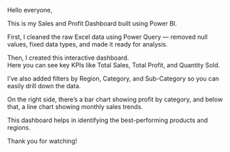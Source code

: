 Hello everyone,

This is my Sales and Profit Dashboard built using Power BI.

First, I cleaned the raw Excel data using Power Query — removed null values, fixed data types, and made it ready for analysis.

Then, I created this interactive dashboard.  
Here you can see key KPIs like Total Sales, Total Profit, and Quantity Sold.

I've also added filters by Region, Category, and Sub-Category so you can easily drill down the data.

On the right side, there’s a bar chart showing profit by category, and below that, a line chart showing monthly sales trends.

This dashboard helps in identifying the best-performing products and regions.

Thank you for watching!
